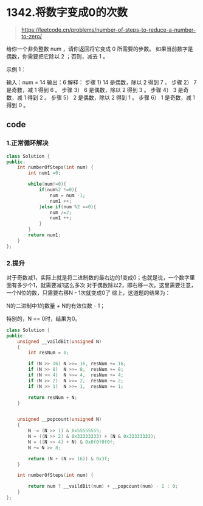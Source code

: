 # 1342.将数字变成0的次数

> https://leetcode.cn/problems/number-of-steps-to-reduce-a-number-to-zero/

给你一个非负整数 num ，请你返回将它变成 0 所需要的步数。 如果当前数字是偶数，你需要把它除以 2 ；否则，减去 1 。

示例 1：

输入：num = 14 输出：6 解释： 步骤 1) 14 是偶数，除以 2 得到 7 。 步骤 2） 7 是奇数，减 1 得到 6 。 步骤 3） 6 是偶数，除以 2 得到 3 。 步骤 4） 3 是奇数，减 1 得到 2 。 步骤 5） 2 是偶数，除以 2 得到 1 。 步骤 6） 1 是奇数，减 1 得到 0 。

## code

### 1.正常循环解决

```cpp
class Solution {
public:
    int numberOfSteps(int num) {
        int num1 =0;

        while(num!=0){
            if(num%2 !=0){
                num = num -1;
                num1 ++;
            }else if(num %2 ==0){
                num /=2;
                num1 ++;
            }
        }
        return num1;
    }
};
```

### 2.提升

对于奇数减1，实际上就是将二进制数的最右边的1变成0；也就是说，一个数字里面有多少个1，就需要减1这么多次 对于偶数除以2，即右移一次。这里需要注意，一个N位的数，只需要右移N - 1次就变成0了 综上，这道题的结果为：

N的二进制中1的数量 + N的有效位数 - 1；

特别的，N == 0时，结果为0。

```cpp
class Solution {
public:
    unsigned __vaildBit(unsigned N)
    {
        int resNum = 0;

        if (N >> 16) N >>= 16, resNum += 16;
        if (N >> 8)  N >>= 8,  resNum += 8;
        if (N >> 4)  N >>= 4,  resNum += 4;
        if (N >> 2)  N >>= 2,  resNum += 2;
        if (N >> 1)  N >>= 1,  resNum += 1;

        return resNum + N;
    }


    unsigned __popcount(unsigned N)
    {
        N -= (N >> 1) & 0x55555555;
        N = ((N >> 2) & 0x33333333) + (N & 0x33333333);
        N = ((N >> 4) + N) & 0x0f0f0f0f;
        N += N >> 8;

        return (N + (N >> 16)) & 0x3f;
    }

    int numberOfSteps(int num) {

        return num ? __vaildBit(num) + __popcount(num) - 1 : 0;
    }
};
```

